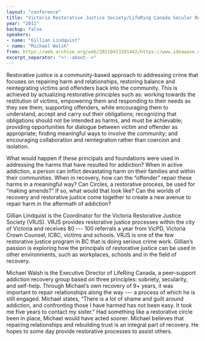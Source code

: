 ```yaml
---
layout: "conference"
title: "Victoria Restorative Justice Society/LifeRing Canada Secular Recovery"
year: "2011"
backup: false
speakers:
- name: "Gillian Lindquist"
- name: "Michael Walsh"
from: https://web.archive.org/web/20210413201442/https://www.ideawave.ca/2011-conference/victoria-restorative-justice-societylifering-canada-secular-recovery
excerpt_separator: "<!--about-->"
---
```


Restorative justice is a community-based approach to addressing crime that
focuses on repairing harm and relationships, restoring balance and
reintegrating victims and offenders back into the community. This is achieved
by actualizing restorative principles such as: working towards the restitution
of victims, empowering them and responding to their needs as they see them;
supporting offenders, while encouraging them to understand, accept and carry
out their obligations; recognizing that obligations should not be intended as
harms, and must be achievable; providing opportunities for dialogue between
victim and offender as appropriate; finding meaningful ways to involve the
community; and encouraging collaboration and reintegration rather than
coercion and isolation.

What would happen if these principals and foundations were used in addressing
the harms that have resulted for addiction? When in active addiction, a person
can inflict devastating harm on their families and within their communities.
When in recovery, how can the “offender” repair these harms in a meaningful
way? Can Circles, a restorative process, be used for “making amends?” If so,
what would that look like? Can the worlds of recovery and restorative justice
come together to create a new avenue to repair harm in the aftermath of
addiction?

<!--about-->

Gillian Lindquist is the Coordinator for the Victoria Restorative Justice
Society (VRJS). VRJS provides restorative justice processes within the city of
Victoria and receives 80 --- 100 referrals a year from VicPD, Victoria Crown
Counsel, ICBC, victims and schools. VRJS is one of the few restorative justice
program in BC that is doing serious crime work. Gillian’s passion is exploring
how the principals of restorative justice can be used in other environments,
such as workplaces, schools and in the field of recovery.

Michael Walsh is the Executive Director of LifeRing Canada, a peer-support
addiction recovery group based on three principles: sobriety, secularity, and
self-help. Through Michael’s own recovery of 9+ years, it was important to
repair relationships along the way --- a process of which he is still engaged.
Michael states, “There is a lot of shame and guilt around addiction, and
confronting those I have harmed has not been easy. It took me five years to
contact my sister.” Had something like a restorative circle been in place,
Michael would have acted sooner. Michael believes that repairing relationships
and rebuilding trust is an integral part of recovery. He hopes to some day
provide restorative processes to assist others.
